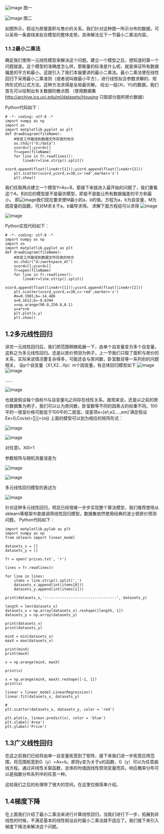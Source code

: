 ![image](https://note.youdao.com/yws/public/resource/f3907b75ffed04a0aae0a4ccbc564979/xmlnote/EF7B9A037DF44CDD91092B31A0C89DD8/12)
图一

![image](https://note.youdao.com/yws/public/resource/f3907b75ffed04a0aae0a4ccbc564979/xmlnote/45B9570E9F6D4F6690C1157794C32001/13)
图二

如图所示，假设为房屋面积与售价的关系，我们针对这种图一所示分布的数据，可以采用一条直线来拟合模型的整体走势。具体解法见下一节最小二乘法内容。

### 1.1.2最小二乘法
确定我们使用一元线性模型来解决这个问题。建立一个模型之后，想知道的第一个问题就是。这个模型的准确度怎么样。那衡量的标准是什么呢，就是保证所有数据偏差的平方和最小。这就引入了我们本届要讲的最小二乘法。最小二乘法使在线性回归下采用最小二乘准则（或者说叫做最小平方），进行线性拟合参数求解的、矩阵形式的公式方法。这种方法求得是全局最优解。
给出一组{Xi，Yi}的数据，我们首先可以绘制出有关数据的散点图
（使用数据集 http://archive.ics.uci.edu/ml/datasets/Housing 只取部分面积房价数据）

Python代码如下：

```
# -*- coding: utf-8 -*
import numpy as np
import os
import matplotlib.pyplot as plt
def drawDiagram(fileName):
    #改变工作路径到数据文件存放的地方
    os.chdir("d:/data")
    xcord=[];ycord=[]
    fr=open(fileName)
    for line in fr.readlines():
        lineArr=line.strip().split()
        xcord.append(float(lineArr[1]));ycord.append(float(lineArr[2]))
    plt.scatter(xcord,ycord,s=30,c='red',marker='s')
    plt.show()

```
我们任取两点建立一个模型Y=Ax+B，那接下来就进入最开始的问题了，我们要看这个A，B对应的模型是不是最优模型，即是不是能让所有数据偏差的平方和最小。
即![image](https://note.youdao.com/yws/public/resource/f3907b75ffed04a0aae0a4ccbc564979/xmlnote/4EA3A58577A44F2E98112F0340A240AE/27)我们现在要求使M最小的a，b的值。方程为a，b为自变量，M为因变量的函数，可对M求关于a，b偏导求得。
求解下面方程组可以求得
![image](https://note.youdao.com/yws/public/resource/f3907b75ffed04a0aae0a4ccbc564979/xmlnote/167C0182AEB546F98668C9EEB77E27B4/26)

![image](https://note.youdao.com/yws/public/resource/f3907b75ffed04a0aae0a4ccbc564979/xmlnote/46682085886D47F487CB06E7F0A90CCB/28)

Python实现代码如下：

```
# -*- coding: utf-8 -*
import numpy as np
import os
import matplotlib.pyplot as plt
def drawDiagram(fileName):
    #改变工作路径到数据文件存放的地方
    os.chdir("d:/workspace_ml")
    xcord=[];ycord=[]
    fr=open(fileName)
    for line in fr.readlines():
        lineArr=line.strip().split()
        xcord.append(float(lineArr[1]));ycord.append(float(lineArr[2]))
    plt.scatter(xcord,ycord,s=30,c='red',marker='s')
    #a=0.1965;b=-14.486
    a=0.1612;b=-8.6394
    x=np.arange(90.0,250.0,0.1)
    y=a*x+b
    plt.plot(x,y)
    plt.show()

```
## 1.2多元线性回归
讲完一元线性回归后，我们把范围稍微拓展一下，由单个自变量变为多个自变量，这称之为多元线性回归。还是以房价预测为例子，上一节我们只取了面积与房价的关系，实际来说情况要复杂得多，可能还会与房间数，卧室数目等一系列别的问题相关。
设p个自变量（X1,X2…Xp）m个因变量，有总体回归模型如下
![image](https://note.youdao.com/yws/public/resource/f3907b75ffed04a0aae0a4ccbc564979/xmlnote/F027AC01E70E4092AB56EB47012C6219/47)
![image](https://note.youdao.com/yws/public/resource/f3907b75ffed04a0aae0a4ccbc564979/xmlnote/21ED211D03DD466FB202B944AD587C38/46)

......

![image](https://note.youdao.com/yws/public/resource/f3907b75ffed04a0aae0a4ccbc564979/xmlnote/4B4B9E83322949CDAC9B80F6EED88B54/45)

也就是假设每个指标Yi与自变量Xj之间存在线性关系。直观来说，还是以之前的房价数据集为例子，我们可以认为房间数，卧室数等不同的因素占的权重不同。100平的一居室价格可能低于100平的二居室。误差项e=[e1,e2,…,em]’满足假设
Ee=0,Cov(e)=∑▒=(σij)
上面的模型可以划为相应的矩阵形式：

![image](https://note.youdao.com/yws/public/resource/f3907b75ffed04a0aae0a4ccbc564979/xmlnote/F9EB4AFB9B254942986EA7504DDC9BC0/43)

![image](https://note.youdao.com/yws/public/resource/f3907b75ffed04a0aae0a4ccbc564979/xmlnote/DA2E02963024400EB539F4EF13F56848/44)

对任意i，Xi0=1

参数矩阵与随机测量误差为

![image](https://note.youdao.com/yws/public/resource/f3907b75ffed04a0aae0a4ccbc564979/xmlnote/096798648BE64914B37CDC5FB17BA09C/42)

![image](https://note.youdao.com/yws/public/resource/f3907b75ffed04a0aae0a4ccbc564979/xmlnote/31761AE058084572803BC2F04EE65365/41)

多元线性回归模型的表述为

![image](https://note.youdao.com/yws/public/resource/f3907b75ffed04a0aae0a4ccbc564979/xmlnote/DF713E69787B4A08B260FB0B9DC160D1/48)

针对这种多元线性回归，明显已经很难一步步实现整个算法模型，我们推荐使用从sklearn等框架中直接调用线性回归模型。数据集依然使用经典的波士顿房价预测问题。
Python代码如下：

```
import matplotlib.pylab as plt
import numpy as np
from sklearn import linear_model

datasets_x = []
datasets_y = []

fr = open('prices.txt', 'r')

lines = fr.readlines()

for line in lines:
    items = line.strip().split(',')
    datasets_x.append(int(items[0]))
    datasets_y.append(int(items[1]))

print(datasets_x,'---------------------------------', datasets_y)

length = len(datasets_x)
datasets_x = np.array(datasets_x).reshape([length, 1])
datasets_y = np.array(datasets_y)

print(datasets_x)
print(datasets_y)

minX = min(datasets_x)
maxX = max(datasets_x)

print(minX)
print(maxX)

x = np.arange(minX, maxX)

print(x)

x = np.arange(minX, maxX).reshape([-1, 1])
print(x)

linear = linear_model.LinearRegression()
linear.fit(datasets_x, datasets_y)

#
plt.scatter(datasets_x, datasets_y, color = 'red')

plt.plot(x, linear.predict(x), color = 'blue')
plt.xlabel('Area')
plt.ylabel('Price')

```
## 1.3广义线性回归
在这之前我们已经将由单一自变量拓宽到了矩阵，接下来我们进一步拓宽应用范围，将范围拓宽到G（y）=Ax+b。即将y变为关于y的函数，G（y）可以为任意曲线方程。通过非线性关联函数，总体的均值因线性预测变量而异。响应概率分布可以是指数分布系列中的任意一种。

这给我们之后的处理带了很大的空间。在这里仅做简单介绍。

## 1.4梯度下降
在上面我们介绍了最小二乘法来进行计算线性回归，当我们进行下一步，拓展到非线性的时候，不满足基本的线性假设此时最小二乘法就不适应了。我们接下来引入梯度下降法来解决这个问题。


